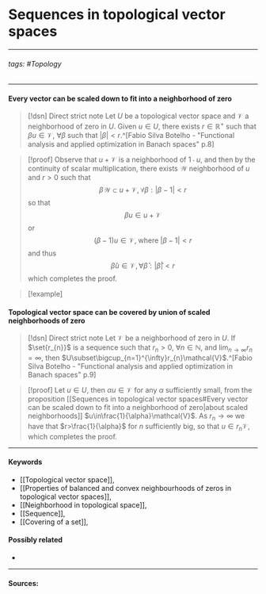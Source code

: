# Sequences in topological vector spaces
***
###### tags: #Topology 
***
#### Every vector can be scaled down to fit into a neighborhood of zero
>[!dsn] Direct strict note
>Let $U$ be a topological vector space and $\mathcal{V}$ a neighborhood of zero in $U$.  Given $u\in U$, there exists $r\in\mathbb{R}^{+}$ such that $\beta u\in\mathcal{V}$, $\forall\beta$ such that $|\beta|<r$.^[Fabio Silva Botelho - "Functional analysis and applied optimization in Banach spaces" p.8]

>[!proof]
>Observe that $u+\mathcal{V}$ is a neighborhood of $1\cdot u$, and then by the continuity of scalar multiplication, there exists $\mathcal{W}$ neighborhood of $u$ and $r>0$ such that
>$$\beta\mathcal{W}\subset u+\mathcal{V},\forall\beta:|\beta-1|<r$$
>so that
>$$\beta u\in u+\mathcal{V}$$
>or
>$$(\beta-1)u\in\mathcal{V},\;\text{where}\;|\beta-1|<r$$
>and thus
>$$\hat{\beta}u\in\mathcal{V},\forall\hat{\beta}:|\hat{\beta}|<r$$
>which completes the proof.

>[!example] 
>

#### Topological vector space can be covered by union of scaled neighborhoods of zero
>[!dsn] Direct strict note
>Let $\mathcal{V}$ be a neighborhood of zero in $U$. If $\set{r_{n}}$ is a sequence such that $r_{n}>0$, $\forall n\in\mathbb{N}$, and $\lim_{n\to\infty}r_{n}=\infty$, then $U\subset\bigcup_{n=1}^{\infty}r_{n}\mathcal{V}$.^[Fabio Silva Botelho - "Functional analysis and applied optimization in Banach spaces" p.9]

>[!proof]
>Let $u\in U$, then $\alpha u\in\mathcal{V}$ for any $\alpha$ sufficiently small, from the proposition [[Sequences in topological vector spaces#Every vector can be scaled down to fit into a neighborhood of zero|about scaled neighborhoods]] $u\in\frac{1}{\alpha}\mathcal{V}$. As $r_{n}\to\infty$ we have that $r>\frac{1}{\alpha}$ for $n$ sufficiently big, so that $u\in r_{n}\mathcal{V}$, which completes the proof.

***
#### Keywords
- [[Topological vector space]],
- [[Properties of balanced and convex neighbourhoods of zeros in topological vector spaces]],
- [[Neighborhood in topological space]],
- [[Sequence]],
- [[Covering of a set]],
#### Possibly related
- 
***
#### Sources:
